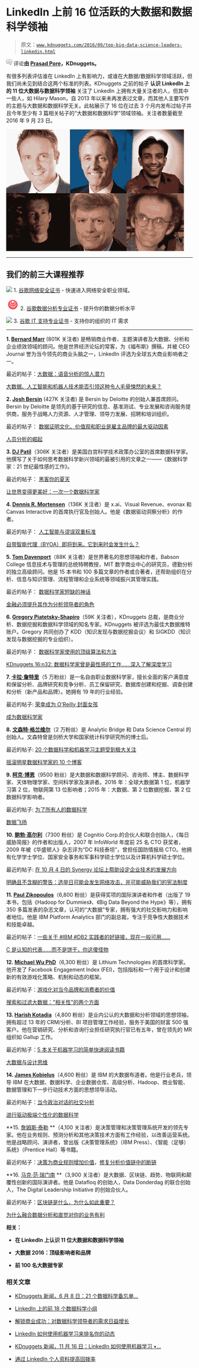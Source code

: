 # LinkedIn 上前 16 位活跃的大数据和数据科学领袖

> 原文：[`www.kdnuggets.com/2016/09/top-big-data-science-leaders-linkedin.html`](https://www.kdnuggets.com/2016/09/top-big-data-science-leaders-linkedin.html)

![c](img/3d9c022da2d331bb56691a9617b91b90.png) 评论**由 [Prasad Pore](https://www.linkedin.com/in/prasadpore "Prasad Pore 的帖子")，KDnuggets。**

有很多列表评估谁在 LinkedIn 上有影响力，或谁在大数据/数据科学领域活跃，但我们尚未见到结合这两个标准的列表。KDnuggets 之前的帖子 **认识 LinkedIn 上的 11 位大数据与数据科学领袖** 关注了 LinkedIn 上拥有大量关注者的人，但其中一些人，如 Hilary Mason，自 2013 年以来未再发表过文章，而其他人主要写作的主题与大数据和数据科学无关。此帖展示了 16 位在过去 3 个月内发布过帖子并且今年至少有 3 篇相关帖子的“大数据和数据科学”领域领袖。关注者数量截至 2016 年 9 月 23 日。

![LinkedIn 上的数据科学活跃领袖](img/87c6aa4ea2f75e621e9fc4f00b2b637d.png)

* * *

## 我们的前三大课程推荐

![](img/0244c01ba9267c002ef39d4907e0b8fb.png) 1\. [谷歌网络安全证书](https://www.kdnuggets.com/google-cybersecurity) - 快速进入网络安全职业领域。

![](img/e225c49c3c91745821c8c0368bf04711.png) 2\. [谷歌数据分析专业证书](https://www.kdnuggets.com/google-data-analytics) - 提升你的数据分析水平

![](img/0244c01ba9267c002ef39d4907e0b8fb.png) 3\. [谷歌 IT 支持专业证书](https://www.kdnuggets.com/google-itsupport) - 支持你的组织的 IT 需求

* * *

**1\. [Bernard Marr](https://www.linkedin.com/in/bernardmarr)** (801K 关注者) 是畅销商业作者、主题演讲者及大数据、分析和企业绩效领域的顾问。他是世界经济论坛的常客，为《福布斯》撰稿，并被 CEO Journal 誉为当今领先的商业头脑之一，LinkedIn 评选为全球五大商业影响者之一。

最近的帖子：[大数据：语音分析的惊人潜力](https://www.linkedin.com/pulse/big-data-mind-blowing-potential-voice-analytics-bernard-marr?trk=mp-reader-card)

[大数据、人工智能和机器人技术能否引领这种令人毛骨悚然的未来？](https://www.linkedin.com/pulse/could-big-data-ai-robotics-lead-spine-chilling-future-bernard-marr?trk=mp-reader-card)

**2\. [Josh Bersin](https://www.linkedin.com/in/bersin)** (427K 关注者) 是 Bersin by Deloitte 的创始人兼首席顾问。Bersin by Deloitte 是领先的基于研究的信息、基准测试、专业发展和咨询服务提供商，服务于战略人力资源、人才管理、领导力发展、招聘和培训组织。

最近的帖子： [数据证明文化、价值观和职业是雇主品牌的最大驱动因素](https://www.linkedin.com/pulse/culture-values-career-opportunities-biggest-drivers-your-josh-bersin?trk=prof-post)

[人员分析的崛起](https://www.linkedin.com/pulse/people-analytics-takes-off-josh-bersin?trk=mp-reader-card)

**3\. [DJ Patil](https://www.linkedin.com/in/dpatil)**（306K 关注者）是美国白宫科学技术政策办公室的首席数据科学家。他撰写了关于如何思考数据科学新兴领域的最被引用的文章之一——《数据科学家：21 世纪最性感的工作》。

最近的帖子： [黑客你的夏天](https://www.linkedin.com/pulse/20140407193958-4933865-hack-your-summer?trk=mp-reader-card)

[让世界变得更美好：一次一个数据科学家](https://www.linkedin.com/pulse/20140311192458-4933865-making-the-world-better-one-data-scientist-at-a-time?trk=mp-reader-card)

**4\. [Dennis R. Mortensen](https://www.linkedin.com/in/dennismortensen)**（136K 关注者）是 x.ai、Visual Revenue、evonax 和 Canvas Interactive 的首席执行官及创始人。他是《数据驱动洞察分析》的作者。

最近的帖子： [人工智能与谬误双重标准](https://www.linkedin.com/pulse/ai-fallibility-double-standard-dennis-r-mortensen?trk=prof-post)

[自带智能代理（BYOA）即将到来。它到来时会发生什么？](https://www.linkedin.com/pulse/bring-your-own-intelligent-agent-byoa-coming-what-when-mortensen?trk=prof-post)

**5. [Tom Davenport](https://www.linkedin.com/in/davenporttom)**（88K 关注者）是世界著名的思想领袖和作者，Babson College 信息技术与管理的总统特聘教授，MIT 数字商业中心的研究员，德勤分析的独立高级顾问。他是 15 本书和 100 多篇文章的作者或合著者，还帮助组织在分析、信息与知识管理、流程管理和企业系统等领域振兴其管理实践。

最近的帖子： [数据科学家短缺的神话](https://www.linkedin.com/pulse/myth-data-scientist-shortage-tom-davenport?trk=mp-reader-card)

[金融必须提升其作为分析领导者的角色](https://www.linkedin.com/pulse/finance-must-ramp-up-role-analytics-leader-tom-davenport?trk=mp-reader-card)

**6\. [Gregory Piatetsky-Shapiro](https://www.linkedin.com/in/gpiatetsky)**（59K 关注者），KDnuggets 总裁，是商业分析、数据挖掘和数据科学领域的知名专家。KDnuggets 被评选为最佳大数据推特账户。Gregory 共同创办了 KDD（知识发现与数据挖掘会议）和 SIGKDD（知识发现与数据挖掘的专业组织）。

最近的帖子： [数据科学家使用的顶级算法和方法](https://www.linkedin.com/pulse/top-algorithms-methods-used-data-scientists-gregory-piatetsky-shapiro?trk=mp-author-card)

[KDnuggets 16:n32: 数据科学家曾是最性感的工作……深入了解深度学习](https://www.linkedin.com/pulse/kdnuggets-16n32-data-scientist-sexiest-job-until-up-gregory?trk=mp-reader-card)

**7\. [卡拉·詹特里](https://www.linkedin.com/in/datanerd13)**（5 万粉丝）是一名自由职业数据科学家，擅长全面的客户满意度和保留分析、品牌研究和竞争分析、员工保留研究、数据库创建和挖掘、调查创建和分析（新产品和品牌）。她拥有 19 年的行业经验。

最近的帖子: [荣幸成为 O'Reilly 封面女孩](https://www.linkedin.com/pulse/honored-oreilly-cover-girl-carla-gentry?trk=mp-reader-card)

[成为数据科学家](https://www.linkedin.com/pulse/being-data-scientist-carla-gentry?trk=mp-reader-card)

**8. [文森特·格兰维尔](https://www.linkedin.com/in/vincentg)**（2 万粉丝）是 Analytic Bridge 和 Data Science Central 的创始人。文森特曾是剑桥大学和国家统计科学研究所的博士后。

最近的帖子: [20 个数据科学和机器学习主题受到极大关注](https://www.linkedin.com/pulse/20-data-science-ml-topics-getting-big-traction-vincent-granville?trk=mp-reader-card)

[摇滚明星数据科学家的 10 个博客](https://www.linkedin.com/pulse/10-blogs-from-rock-star-data-scientists-vincent-granville?trk=mp-reader-card)

**9\. [柯克·博恩](https://www.linkedin.com/in/kirkdborne)**（9500 粉丝）是大数据和数据科学顾问、咨询师、博主、数据科学家、天体物理学家、空间科学家及演讲者。2016 年：全球大数据第 1 位，机器学习第 2 位，物联网第 13 位影响者；2015 年：大数据、第 2 位数据挖掘、第 2 位数据科学影响者。

最近的帖子: [为了所有人的数据科学](https://www.linkedin.com/pulse/data-science-good-all-kirk-borne?trk=mp-reader-card)

[数据飞扬](https://www.linkedin.com/pulse/when-data-fly-kirk-borne?trk=mp-reader-card)

**10\. [鲍勃·高尔利](https://www.linkedin.com/in/robertgourley)**（7300 粉丝）是 Cognitio Corp.的合伙人和联合创始人，《每日威胁简报》的作者和出版人，2007 年 InfoWorld 年度前 25 名 CTO 获奖者，2009 年被《华盛顿人》杂志评为“DC 科技泰坦”，曾担任国防情报局 CTO。他拥有化学学士学位、国家安全事务和军事科学硕士学位以及计算机科学硕士学位。

最近的帖子: [在 10 月 4 日的 Synergy 论坛上帮助设定企业技术的发展方向](https://www.linkedin.com/pulse/help-set-course-enterprise-technology-4-oct-synergy-forum-bob-gourley?trk=mp-reader-card)

[明确且不含糊的警告：选举日可能会发生网络攻击，并可能威胁我们的宪法制度](https://www.linkedin.com/pulse/clear-unambiguous-warning-cyber-attacks-likely-occur-election-bob?trk=mp-reader-card)

**11\. [Paul Zikopoulos](https://www.linkedin.com/in/paul-zikopoulos-4323607)**（6,800 粉丝）是获得奖项的国际演讲者和作者（出版了 19 本书，包括《Hadoop for Dummies》、《Big Data Beyond the Hype》等），拥有 350 多篇发表的杂志文章，认可的“大数据”专家，拥有强大的社交影响力和影响者地位。他是 IBM Platform Analytics 部门的副总裁，专注于竞争性大数据技术和技能卓越。

最近的帖子：[一些关于 #IBM #DB2 实践者的好链接，现在一般可用……](https://www.linkedin.com/pulse/some-good-links-ibm-db2-practitioners-version-11-now-paul-zikopoulos?trk=mp-reader-card)

[C 是认知的代表……而不是饼干，你这傻怪物](https://www.linkedin.com/pulse/c-cognitivenot-cookies-you-silly-monster-paul-zikopoulos?trk=mp-reader-card)

**12\. [Michael Wu PhD](https://www.linkedin.com/in/michaelwuphd)**（6,300 粉丝）是 Lithium Technologies 的首席科学家。他开发了 Facebook Engagement Index (FEI)，包括指标和一个用于设计和创建新的有效游戏化策略、机制和动态的框架。

最近的帖子：[游戏化对当今品牌和消费者的价值](https://www.linkedin.com/pulse/value-gamification-todays-brands-consumers-michael-wu-phd?trk=mp-reader-card)

[搜索和过滤大数据："相关性"的两个方面](https://www.linkedin.com/pulse/searching-filtering-big-data-2-sides-relevance-coin-michael-wu-phd?trk=mp-reader-card)

**13\. [Harish Kotadia](https://www.linkedin.com/in/hkotadia)**（4,800 粉丝）是业内公认的大数据和分析领域的思想领袖，拥有超过 13 年的 CRM/分析、BI 项目管理工作经验，服务于美国的财富 500 强客户。他在营销研究、分析和咨询行业担任研究执行官已有五年，曾在领先的 MR 组织如 Gallup 工作。

最近的帖子：[5 本关于机器学习的简单快速阅读书籍](https://www.linkedin.com/pulse/5-easy-quick-reads-machine-learning-harish-kotadia-ph-d-?trk=mp-reader-card)

[大数据与设计思维](https://www.linkedin.com/pulse/big-data-design-thinking-harish-kotadia-ph-d-?trk=mp-reader-card)

**14\. [James Kobielus](https://www.linkedin.com/in/jameskobielus)**（4,600 粉丝）是 IBM 的大数据布道者。他是行业老兵，领导 IBM 在大数据、数据科学、企业数据仓库、高级分析、Hadoop、商业智能、数据管理和下一步行动技术方面的思想领导活动。

最近的帖子：[当今政治对话的社交分析](https://www.linkedin.com/pulse/social-analytics-what-passes-political-conversation-days-kobielus?trk=mp-reader-card)

[进行驱动极端个性化的数据科学](https://www.linkedin.com/pulse/doing-data-science-drives-extreme-personalization-james-kobielus?trk=mp-reader-card)

**15\. [詹姆斯·泰勒](https://www.linkedin.com/in/jamestaylor) **（4,100 关注者）是决策管理和决策管理系统开发的领先专家。他在业务规则、预测分析和其他决策技术方面有工作经验，以改善运营系统。他是战略顾问、演讲者，曾出版《决策管理系统》（IBM Press）、《智能（足够）系统》（Prentice Hall）等书籍。

最近的帖子：[决策为商业规则增加价值](https://www.linkedin.com/pulse/decisions-add-value-business-rules-james-taylor?trk=mp-reader-card)，[修复分析价值链中的断链](https://www.linkedin.com/pulse/fixing-broken-links-analytics-value-chain-james-taylor?trk=mp-reader-card)

**16\. [马克·范·瑞门南](https://www.linkedin.com/in/markvanrijmenam) **（3,900 关注者）是大数据、区块链、趋势、物联网和颠覆性创新的国际演讲者。他是 Datafloq 的创始人，Data Donderdag 的联合创始人，The Digital Leadership Initiative 的创始合伙人。

最近的帖子：[区块链是什么，为什么如此重要？](https://www.linkedin.com/pulse/what-blockchain-why-so-important-mark-van-rijmenam?trk=mp-reader-card)

[为什么融合数据分析和直觉对你的业务有利](https://www.linkedin.com/pulse/why-blending-data-analytics-gut-feeling-benefits-your-van-rijmenam?trk=mp-reader-card)

**相关：**

+   **在 LinkedIn 上认识 11 位大数据和数据科学领袖**

+   **大数据 2016：顶级影响者和品牌**

+   **前 100 名大数据专家**

### 相关文章

+   [KDnuggets 新闻，6 月 8 日：21 个数据科学备忘单…](https://www.kdnuggets.com/2022/n23.html)

+   [LinkedIn 上的前 18 个数据科学小组](https://www.kdnuggets.com/2022/06/top-18-data-science-group-linkedin.html)

+   [解锁商业成功：对数据科学领导者的需求日益增长](https://www.kdnuggets.com/unlocking-business-success-the-growing-demand-for-data-science-leaders)

+   [LinkedIn 如何使用机器学习来排名你的动态](https://www.kdnuggets.com/2022/11/linkedin-uses-machine-learning-rank-feed.html)

+   [KDnuggets 新闻，11 月 16 日：LinkedIn 如何使用机器学习 •…](https://www.kdnuggets.com/2022/n45.html)

+   [通过 LinkedIn 个人资料提高回拨率](https://www.kdnuggets.com/increase-your-callback-rate-with-a-linkedin-profile)
